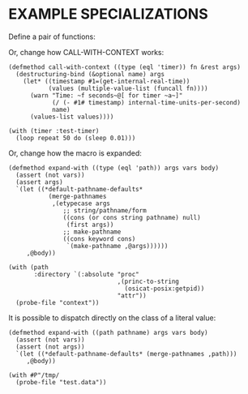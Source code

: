 # EXAMPLE SPECIALIZATIONS

Define a pair of functions:

Or, change how CALL-WITH-CONTEXT works:

    (defmethod call-with-context ((type (eql 'timer)) fn &rest args)
      (destructuring-bind (&optional name) args
        (let* ((timestamp #1=(get-internal-real-time))
               (values (multiple-value-list (funcall fn))))
          (warn "Time: ~f seconds~@[ for timer ~a~]"
                (/ (- #1# timestamp) internal-time-units-per-second)
                name)
          (values-list values))))

    (with (timer :test-timer)
      (loop repeat 50 do (sleep 0.01)))

Or, change how the macro is expanded:

    (defmethod expand-with ((type (eql 'path)) args vars body)
      (assert (not vars))
      (assert args)
      `(let ((*default-pathname-defaults*
               (merge-pathnames
                ,(etypecase args
                   ;; string/pathname/form
                   ((cons (or cons string pathname) null)
                    (first args))
                   ;; make-pathname
                   ((cons keyword cons)
                    `(make-pathname ,@args))))))
         ,@body))

    (with (path
           :directory `(:absolute "proc"
                                  ,(princ-to-string
                                    (osicat-posix:getpid))
                                  "attr"))
      (probe-file "context"))

It is possible to dispatch directly on the class of a literal value:

    (defmethod expand-with ((path pathname) args vars body)
      (assert (not vars))
      (assert (not args))
      `(let ((*default-pathname-defaults* (merge-pathnames ,path)))
         ,@body))

    (with #P"/tmp/
      (probe-file "test.data"))
